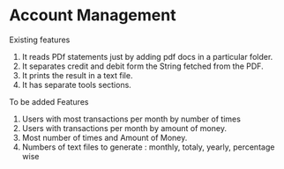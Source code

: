 # Account Management

Existing features
1. It reads PDf statements just by adding pdf docs in a particular folder.
2. It separates credit and debit form the String fetched from the PDF.
3. It prints the result in a text file.
4. It has separate tools sections.

To be added Features
1. Users with most transactions per month by number of times
2. Users with  transactions per month by amount of money.
3. Most number of times and Amount of Money.
4. Numbers of text files to generate : monthly, totaly, yearly, percentage wise
   
